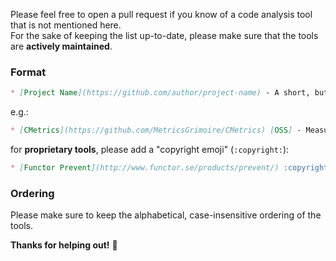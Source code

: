 Please feel free to open a pull request if you know of a code analysis tool that is not mentioned here.  
For the sake of keeping the list up-to-date, please make sure that the tools are **actively maintained**.  

### Format

```Markdown
* [Project Name](https://github.com/author/project-name) - A short, but meaningful description.
```
e.g.:

```Markdown
* [CMetrics](https://github.com/MetricsGrimoire/CMetrics) [OSS] - Measures size and complexity for C files
```

for **proprietary tools**, please add a "copyright emoji" (`:copyright:`):  

```Markdown
* [Functor Prevent](http://www.functor.se/products/prevent/) :copyright: - Static code analysis for C code.
```

### Ordering

Please make sure to keep the alphabetical, case-insensitive ordering of the
tools.


**Thanks for helping out!** :tada:
